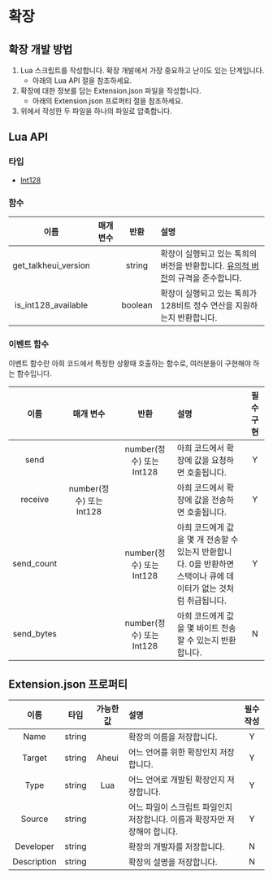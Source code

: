 # 확장
## 확장 개발 방법
1. Lua 스크립트를 작성합니다. 확장 개발에서 가장 중요하고 난이도 있는 단계입니다.
    - 아래의 Lua API 절을 참조하세요.
2. 확장에 대한 정보를 담는 Extension.json 파일을 작성합니다.
    - 아래의 Extension.json 프로퍼티 절을 참조하세요.
3. 위에서 작성한 두 파일을 하나의 파일로 압축합니다.

## Lua API
### 타입
- [Int128](https://github.com/kmc7468/talkheui/blob/master/documents/확장/Lua%20API/Int128.md)

### 함수
|이름|매개 변수|반환|설명|
|:-:|:-:|:-:|:-|
|get_talkheui_version||string|확장이 실행되고 있는 톡희의 버전을 반환합니다. [유의적 버전](https://semver.org/lang/ko)의 규격을 준수합니다.|
|is_int128_available||boolean|확장이 실행되고 있는 톡희가 128비트 정수 연산을 지원하는지 반환합니다.|

### 이벤트 함수
이벤트 함수란 아희 코드에서 특정한 상황때 호출하는 함수로, 여러분들이 구현해야 하는 함수입니다.

|이름|매개 변수|반환|설명|필수 구현|
|:-:|:-:|:-:|:-|:-:|
|send||number(정수) 또는 Int128|아희 코드에서 확장에 값을 요청하면 호출됩니다.|Y|
|receive|number(정수) 또는 Int128||아희 코드에서 확장에 값을 전송하면 호출됩니다.|Y|
|send_count||number(정수) 또는 Int128|아희 코드에게 값을 몇 개 전송할 수 있는지 반환합니다. 0을 반환하면 스택이나 큐에 데이터가 없는 것처럼 취급됩니다.|Y|
|send_bytes||number(정수) 또는 Int128|아희 코드에게 값을 몇 바이트 전송할 수 있는지 반환합니다.|N|

## Extension.json 프로퍼티
|이름|타입|가능한 값|설명|필수 작성|
|:-:|:-:|:-:|:-|:-:|
|Name|string||확장의 이름을 저장합니다.|Y|
|Target|string|Aheui|어느 언어를 위한 확장인지 저장합니다.|Y|
|Type|string|Lua|어느 언어로 개발된 확장인지 저장합니다.|Y|
|Source|string||어느 파일이 스크립트 파일인지 저장합니다. 이름과 확장자만 저장해야 합니다.|Y|
|Developer|string||확장의 개발자를 저장합니다.|N|
|Description|string||확장의 설명을 저장합니다.|N|
